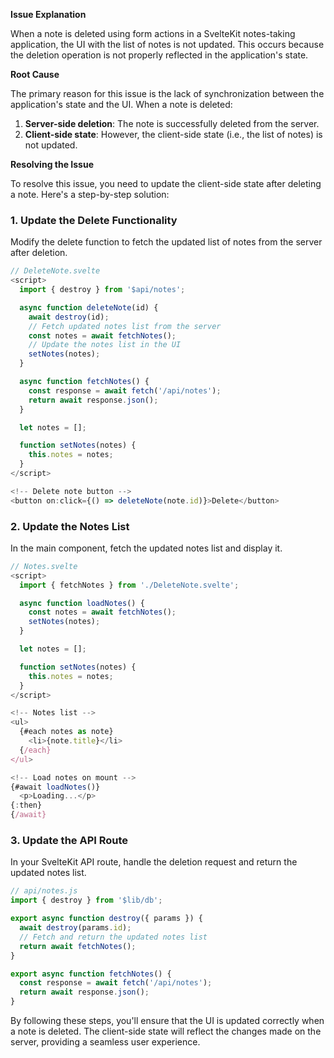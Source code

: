 **Issue Explanation**

When a note is deleted using form actions in a SvelteKit notes-taking application, the UI with the list of notes is not updated. This occurs because the deletion operation is not properly reflected in the application's state.

**Root Cause**

The primary reason for this issue is the lack of synchronization between the application's state and the UI. When a note is deleted:

1. **Server-side deletion**: The note is successfully deleted from the server.
2. **Client-side state**: However, the client-side state (i.e., the list of notes) is not updated.

**Resolving the Issue**

To resolve this issue, you need to update the client-side state after deleting a note. Here's a step-by-step solution:

### **1. Update the Delete Functionality**

Modify the delete function to fetch the updated list of notes from the server after deletion.

```javascript
// DeleteNote.svelte
<script>
  import { destroy } from '$api/notes';

  async function deleteNote(id) {
    await destroy(id);
    // Fetch updated notes list from the server
    const notes = await fetchNotes();
    // Update the notes list in the UI
    setNotes(notes);
  }

  async function fetchNotes() {
    const response = await fetch('/api/notes');
    return await response.json();
  }

  let notes = [];

  function setNotes(notes) {
    this.notes = notes;
  }
</script>

<!-- Delete note button -->
<button on:click={() => deleteNote(note.id)}>Delete</button>
```

### **2. Update the Notes List**

In the main component, fetch the updated notes list and display it.

```javascript
// Notes.svelte
<script>
  import { fetchNotes } from './DeleteNote.svelte';

  async function loadNotes() {
    const notes = await fetchNotes();
    setNotes(notes);
  }

  let notes = [];

  function setNotes(notes) {
    this.notes = notes;
  }
</script>

<!-- Notes list -->
<ul>
  {#each notes as note}
    <li>{note.title}</li>
  {/each}
</ul>

<!-- Load notes on mount -->
{#await loadNotes()}
  <p>Loading...</p>
{:then}
{/await}
```

### **3. Update the API Route**

In your SvelteKit API route, handle the deletion request and return the updated notes list.

```javascript
// api/notes.js
import { destroy } from '$lib/db';

export async function destroy({ params }) {
  await destroy(params.id);
  // Fetch and return the updated notes list
  return await fetchNotes();
}

export async function fetchNotes() {
  const response = await fetch('/api/notes');
  return await response.json();
}
```

By following these steps, you'll ensure that the UI is updated correctly when a note is deleted. The client-side state will reflect the changes made on the server, providing a seamless user experience.